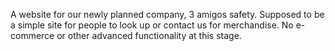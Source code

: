 A website for our newly planned company, 3 amigos safety. Supposed to be a simple site for people to look up or contact us for merchandise. No e-commerce or other advanced functionality at this stage. 
